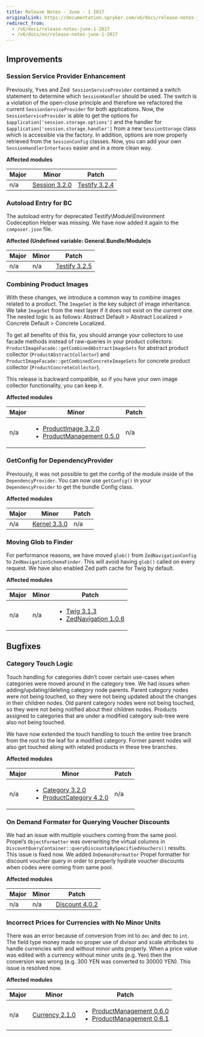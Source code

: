 ```yaml
---
title: Release Notes - June - 1 2017
originalLink: https://documentation.spryker.com/v6/docs/release-notes-june-1-2017
redirect_from:
  - /v6/docs/release-notes-june-1-2017
  - /v6/docs/en/release-notes-june-1-2017
---
```


## Improvements
### Session Service Provider Enhancement
Previously, Yves and Zed` SessionServiceProvider` contained a switch statement to determine which `SessionHandler` should be used. The switch is a violation of the open-close principle and therefore we refactored the current `SessionServiceProvider` for both applications. Now, the `SessionServiceProvider` is able to get the options for `$application['session.storage.options']` and the handler for `$application['session.storage.handler']` from a new `SessionStorage` class which is accessible via the factory. In addition, options are now properly retrieved from the `SessionConfig` classes. Now, you can add your own `SessionHandlerInterfaces` easier and in a more clean way.

**Affected modules**

| Major | Minor | Patch |
| --- | --- | --- |
| n/a |  [Session 3.2.0](https://github.com/spryker/Session/releases/tag/3.2.0) | [Testify 3.2.4](https://github.com/spryker/Testify/releases/tag/3.2.4) |

### Autoload Entry for BC
The autoload entry for deprecated Testify\Module\Environment Codeception Helper was missing. We have now added it again to the `composer.json` file.

**Affected (Undefined variable: General.Bundle/Module)s**

| Major | Minor | Patch |
| --- | --- | --- |
| n/a | n/a | [Testify 3.2.5](https://github.com/spryker/Testify/releases/tag/3.2.5) |

### Combining Product Images
With these changes, we introduce a common way to combine images related to a product. The `ImageSet` is the key subject of image inheritance. We take  `ImageSet` from the next layer if it does not exist on the current one. The nested logic is as follows: Abstract Default &gt; Abstract Localized &gt; Concrete Default &gt; Concrete Localized.

To get all benefits of this fix, you should arrange your collectors to use facade methods instead of raw-queries in your product collectors: `ProductImageFacade::getCombinedAbstractImageSets` for abstract product collector (`ProductAbstractCollector`) and `ProductImageFacade::getCombinedConcreteImageSets` for concrete product collector (`ProductConcreteCollector`).

This release is backward compatible, so if you have your own image collector functionality, you can keep it.

**Affected modules**

| Major | Minor | Patch |
| --- | --- | --- |
| n/a | <ul><li>[ProductImage 3.2.0](https://github.com/spryker/product-image/releases/tag/3.2.0)</li><li>[ProductManagement 0.5.0](https://github.com/spryker/product-management/releases/tag/0.5.0)</li></ul> | n/a |

### GetConfig for DependencyProvider
Previously, it was not possible to get the config of the module inside of the `DependencyProvider`. You can now use `getConfig()` in your `DependencyProvider` to get the bundle Config class.

**Affected modules**

| Major | Minor | Patch |
| --- | --- | --- |
| n/a |  [Kernel 3.3.0](https://github.com/spryker/Kernel/releases/tag/3.3.0)| n/a |

### Moving Glob to Finder
For performance reasons, we have moved `glob()` from `ZedNavigationConfig` to `ZedNavigationSchemaFinder`. This will avoid having `glob()` called on every request. We have also enabled Zed path cache for Twig by default.

**Affected modules**

| Major | Minor | Patch |
| --- | --- | --- |
| n/a | n/a | <ul><li>[Twig 3.1.3](https://github.com/spryker/Twig/releases/tag/3.1.3)</li><li>[ZedNavigation 1.0.6](https://github.com/spryker/zed-navigation/releases/tag/1.0.6)</li></ul> |

## Bugfixes
### Category Touch Logic
Touch handling for categories didn’t cover certain use-cases when categories were moved around in the category tree. We had issues when adding/updating/deleting category node parents. Parent category nodes were not being touched, so they were not being updated about the changes in their children nodes. Old parent category nodes were not being touched, so they were not being notified about their children nodes. Products assigned to categories that are under a modified category sub-tree were also not being touched.

We have now extended the touch handling to touch the entire tree branch from the root to the leaf for a modified category. Former parent nodes will also get touched along with related products in these tree branches.

**Affected modules**

| Major | Minor | Patch |
| --- | --- | --- |
| n/a | <ul><li>[Category 3.2.0](https://github.com/spryker/Category/releases/tag/3.2.0)</li><li>[ProductCategory 4.2.0](https://github.com/spryker/product-category/releases/tag/4.2.0)</li></ul> | n/a |

### On Demand Formater for Querying Voucher Discounts
We had an issue with multiple vouchers coming from the same pool. Propel’s `ObjectFormatter` was overwriting the virtual columns in `DiscountQueryContainer::queryDiscountsBySpecifiedVouchers()` results. This issue is fixed now. We added `OnDemandFormatter` Propel formatter for discount voucher query in order to properly hydrate voucher discounts when codes were coming from same pool.

**Affected modules**

| Major | Minor | Patch |
| --- | --- | --- |
| n/a | n/a | [Discount 4.0.2](https://github.com/spryker/Discount/releases/tag/4.0.2) |

### Incorrect Prices for Currencies with No Minor Units
There was an error because of conversion from int to `dec` and dec to `int`. The field type money made no proper use of divisor and scale attributes to handle currencies with and without minor units properly. When a price value was edited with a currency without minor units (e.g. Yen) then the conversion was wrong (e.g. 300 YEN was converted to 30000 YEN). This issue is resolved now.

**Affected modules**

| Major | Minor | Patch |
| --- | --- | --- |
| n/a | [Currency 2.1.0](https://github.com/spryker/Currency/releases/tag/2.1.0) | <ul><li>[ProductManagement 0.6.0](https://github.com/spryker/product-management/releases/tag/0.6.0)</li><li>[ProductManagement 0.6.1](https://github.com/spryker/product-management/releases/tag/0.6.1)</li></ul> |
